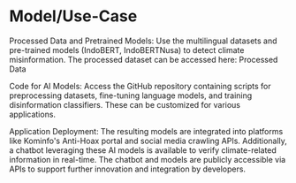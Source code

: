 # Model/Use-Case

Processed Data and Pretrained Models:
 Use the multilingual datasets and pre-trained models (IndoBERT, IndoBERTNusa) to detect climate misinformation. The processed dataset can be accessed here: Processed Data
 
 Code for AI Models:
 Access the GitHub repository containing scripts for preprocessing datasets, fine-tuning language models, and training disinformation classifiers. These can be customized for various applications.
 
 Application Deployment:
 The resulting models are integrated into platforms like Kominfo's Anti-Hoax portal and social media crawling APIs. Additionally, a chatbot leveraging these AI models is available to verify climate-related information in real-time. The chatbot and models are publicly accessible via APIs to support further innovation and integration by developers.